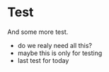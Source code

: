 # Test

And some more test.
- do we realy need all this?
- maybe this is only for testing
- last test for today
